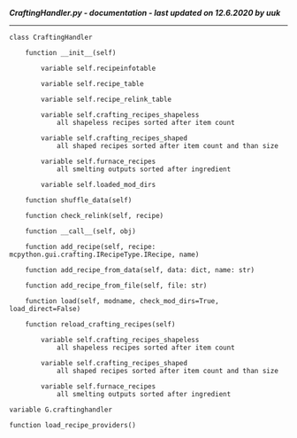 ***CraftingHandler.py - documentation - last updated on 12.6.2020 by uuk***
___

    class CraftingHandler

        function __init__(self)

            variable self.recipeinfotable

            variable self.recipe_table

            variable self.recipe_relink_table

            variable self.crafting_recipes_shapeless
                all shapeless recipes sorted after item count

            variable self.crafting_recipes_shaped
                all shaped recipes sorted after item count and than size

            variable self.furnace_recipes
                all smelting outputs sorted after ingredient

            variable self.loaded_mod_dirs

        function shuffle_data(self)

        function check_relink(self, recipe)

        function __call__(self, obj)

        function add_recipe(self, recipe: mcpython.gui.crafting.IRecipeType.IRecipe, name)

        function add_recipe_from_data(self, data: dict, name: str)

        function add_recipe_from_file(self, file: str)

        function load(self, modname, check_mod_dirs=True, load_direct=False)

        function reload_crafting_recipes(self)

            variable self.crafting_recipes_shapeless
                all shapeless recipes sorted after item count

            variable self.crafting_recipes_shaped
                all shaped recipes sorted after item count and than size

            variable self.furnace_recipes
                all smelting outputs sorted after ingredient

    variable G.craftinghandler

    function load_recipe_providers()